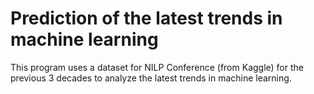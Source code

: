 # Prediction of the latest trends in machine learning
 
This program uses a dataset for NILP Conference (from Kaggle) for the previous 3 decades to analyze the latest trends in machine learning.
